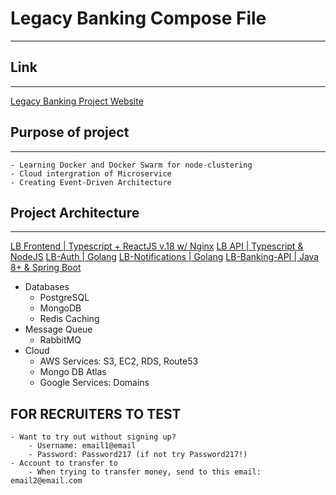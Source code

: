 # Legacy Banking Compose File
---
## Link
---
[Legacy Banking Project Website](legacybanking.us)

## Purpose of project
---
    - Learning Docker and Docker Swarm for node-clustering
    - Cloud intergration of Microservice
    - Creating Event-Driven Architecture

## Project Architecture
---
[LB Frontend | Typescript + ReactJS v.18 w/ Nginx](https://github.com/Kofi-D-Boateng/LegacyBanking)
[LB API | Typescript & NodeJS](https://github.com/Kofi-D-Boateng/legacybanking-api.git)
[LB-Auth | Golang](https://github.com/Kofi-D-Boateng/LegacyBankAuthMicroservice)
[LB-Notifications | Golang](https://github.com/Kofi-D-Boateng/legacybanking-notifications.git)
[LB-Banking-API | Java 8+ & Spring Boot](https://github.com/Kofi-D-Boateng/LegacyBankingBackend)
- Databases
    - PostgreSQL
    - MongoDB 
    - Redis Caching
- Message Queue
    - RabbitMQ
- Cloud
    - AWS Services: S3, EC2, RDS, Route53
    - Mongo DB Atlas
    - Google Services: Domains

## FOR RECRUITERS TO TEST

    - Want to try out without signing up?
        - Username: email1@email
        - Password: Password217 (if not try Password217!)
    - Account to transfer to
        - When trying to transfer money, send to this email: email2@email.com
